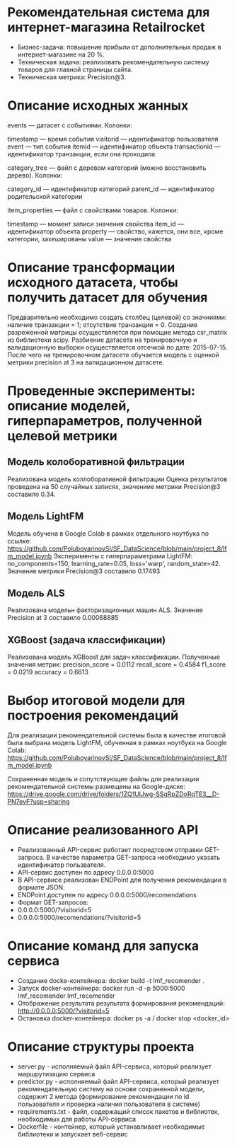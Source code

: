 # Рекомендательная система для интернет-магазина Retailrocket
- Бизнес-задача: повышение прибыли от дополнительных продаж в интернет-магазине на 20 %.
- Техническая задача: реализовать рекомендательную систему товаров для главной страницы сайта.
- Техническая метрика: Precision@3.


# Описание исходных жанных

events — датасет с событиями. Колонки:

timestamp — время события
visitorid — идентификатор пользователя
event — тип события
itemid — идентификатор объекта
transactionid — идентификатор транзакции, если она проходила


category_tree — файл с деревом категорий (можно восстановить дерево). Колонки:

category_id — идентификатор категорий
parent_id — идентификатор родительской категории


item_properties — файл с свойствами товаров. Колонки:

timestamp — момент записи значения свойства
item_id — идентификатор объекта
property — свойство, кажется, они все, кроме категории, захешированы
value — значение свойства
    
# Описание трансформации исходного датасета, чтобы получить датасет для обучения

Предварительно необходимо создать столбец (целевой) со значниями: наличие транзакции = 1; отсутствие транзакции = 0.
Создание разреженной матрицы осуществляется при помощие метода csr_matrix из библиотеки scipy.
Разбиение датасета на тренировочную и валидационную выборки осуществляется отсечкой по дате: 2015-07-15.
После чего на тренировочном датасете обучается модель с оценкой метрики precision at 3 на валидационном датасете.


# Проведенные эксперименты: описание моделей, гиперпараметров, полученной целевой метрики

## Модель колоборативной фильтрации
Реализована модель коллоборативной фильтрации
Оценка результатов проведена на 50 случайных записях, значениие метрики Precision@3 составило 0.34.

## Модель LightFM
Модель обучена в Google Colab в рамках отдельного ноутбука по ссылке: https://github.com/PoluboyarinovSI/SF_DataScience/blob/main/project_8/lfm_model.ipynb
Эксперименты с гиперпараметрами LightFM: no_components=150, learning_rate=0.05, loss='warp', random_state=42.
Значение метрики Precision@3 составило 0.17493

## Модель ALS
Реализована модельн факторизационных машин ALS.
Значение  Precision at 3 составило 0.00068885

## XGBoost (задача классификации)
Реализована модель XGBoost для задач классификации. Полученные значения метрик:
precision_score =  0.0112
recall_score =  0.4584
f1_score =  0.0219
accuracy =  0.6613


# Выбор итоговой модели для построения рекомендаций

Для реализации рекомендательной системы была в качестве итоговой была выбрана модель LightFM, обученная в рамках ноутбука на Google Colab:
https://github.com/PoluboyarinovSI/SF_DataScience/blob/main/project_8/lfm_model.ipynb

Сохраненная модель и сопутствующие файлы для реализации рекомендательной системы размещены на Google-диске:
https://drive.google.com/drive/folders/1ZQ1UlJwg-SSqRpZDoRqTE3__D-PN7evF?usp=sharing


# Описание реализованного API

- Реализованный API-сервис работает посредтсвом отправки GET-запроса. В качестве параметра GET-запроса необходимо указать идентификатор пользвателя.
- API-сервис доступен по адресу 0.0.0.0:5000
- В API-сервисе реализован ENDPoint для получения рекомендации в формате JSON. 
- ENDPoint доступен по адресу 0.0.0.0:5000/recomendations   
- Формат GET-запросов: 
- 0.0.0.0:5000/?visitorid=5
- 0.0.0.0:5000/recomendations/?visitorid=5
    

# Описание команд для запуска сервиса 

- Создание docke-контейнера: docker build -t lmf_recomender .
- Запуск docker-контейнера: docker run -d -p 5000:5000 lmf_recomender lmf_recomender
- Отображение результата результата формирования рекомендаций: http://0.0.0.0:5000/?visitorid=5
- Остановка docker-контейнера: docker ps -a / docker stop <docker_id>


# Описание структуры проекта

- server.py - исполняемый файл API-сервиса, который реализует маршрутизацию сервиса
- predictor.py - исполняемый файл API-сервиса, который реализует рекомендательную систему на основе сохраненной модели,
               содержит 2 метода (формирование рекомендации по id пользователя и проверка наличия пользователя в системе)
- requirements.txt - файл, содержащий список пакетов и библиотек, необходимых для работы API-сервиса
- Dockerfile - контейнер, который устанавливает необходимые библиотеки и запускает веб-сервис